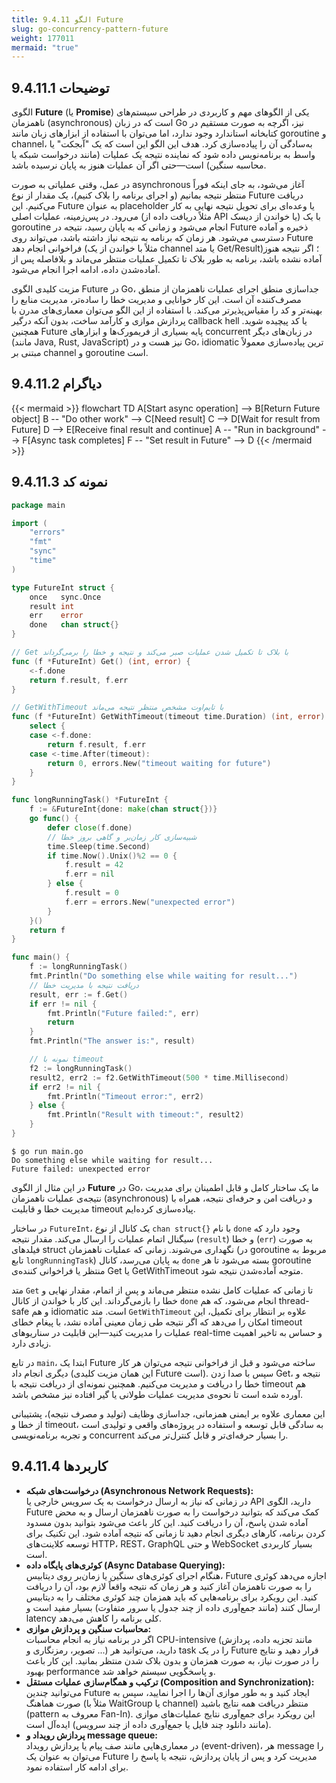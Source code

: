 ```yaml
---
title: 9.4.11 الگو Future
slug: go-concurrency-pattern-future
weight: 177011
mermaid: "true"
---
```



## 9.4.11.1 توضیحات

الگوی **Future** (یا **Promise**) یکی از الگوهای مهم و کاربردی در طراحی سیستم‌های ناهمزمان (asynchronous) است که در زبان Go نیز، اگرچه به صورت مستقیم در کتابخانه استاندارد وجود ندارد، اما می‌توان با استفاده از ابزارهای زبان مانند goroutine و channel، به‌سادگی آن را پیاده‌سازی کرد. هدف این الگو این است که یک "آبجکت" یا واسط به برنامه‌نویس داده شود که نماینده نتیجه یک عملیات (مانند درخواست شبکه یا محاسبه سنگین) است—حتی اگر آن عملیات هنوز به پایان نرسیده باشد.

در عمل، وقتی عملیاتی به صورت asynchronous آغاز می‌شود، به جای اینکه فوراً منتظر نتیجه بمانیم (و اجرای برنامه را بلاک کنیم)، یک مقدار از نوع Future دریافت می‌کنیم. این Future به عنوان placeholder یا وعده‌ای برای تحویل نتیجه نهایی به کار می‌رود. در پس‌زمینه، عملیات اصلی (مثلاً دریافت داده از API یا خواندن از دیسک) با یک goroutine انجام می‌شود و زمانی که به پایان رسید، نتیجه در Future ذخیره و آماده دسترسی می‌شود. هر زمان که برنامه به نتیجه نیاز داشته باشد، می‌تواند روی Future فراخوانی انجام دهد (مثلاً با خواندن از یک channel یا متد Get/Result)؛ اگر نتیجه هنوز آماده نشده باشد، برنامه به طور بلاک تا تکمیل عملیات منتظر می‌ماند و بلافاصله پس از آماده‌شدن داده، ادامه اجرا انجام می‌شود.

مزیت کلیدی الگوی Future در Go، جداسازی منطق اجرای عملیات ناهمزمان از منطق مصرف‌کننده آن است. این کار خوانایی و مدیریت خطا را ساده‌تر، مدیریت منابع را بهینه‌تر و کد را مقیاس‌پذیرتر می‌کند. با استفاده از این الگو می‌توان معماری‌های مدرن با پردازش موازی و کارآمد ساخت، بدون آنکه درگیر callback hell یا کد پیچیده شوید. همچنین Future پایه بسیاری از فریمورک‌ها و ابزارهای concurrent در زبان‌های دیگر (مانند Java, Rust, JavaScript) نیز هست و در Go، idiomatic ترین پیاده‌سازی معمولاً مبتنی بر channel و goroutine است.

## 9.4.11.2 دیاگرام

{{< mermaid >}}
flowchart TD
    A[Start async operation] --> B[Return Future object]
    B -- "Do other work" --> C[Need result]
    C --> D[Wait for result from Future]
    D --> E[Receive final result and continue]
    A -- "Run in background" --> F[Async task completes]
    F -- "Set result in Future" --> D
{{< /mermaid >}}

## 9.4.11.3 نمونه کد

```go
package main

import (
	"errors"
	"fmt"
	"sync"
	"time"
)

type FutureInt struct {
	once   sync.Once
	result int
	err    error
	done   chan struct{}
}

// Get با بلاک تا تکمیل شدن عملیات صبر می‌کند و نتیجه و خطا را برمی‌گرداند
func (f *FutureInt) Get() (int, error) {
	<-f.done
	return f.result, f.err
}

// GetWithTimeout با تایم‌اوت مشخص منتظر نتیجه می‌ماند
func (f *FutureInt) GetWithTimeout(timeout time.Duration) (int, error) {
	select {
	case <-f.done:
		return f.result, f.err
	case <-time.After(timeout):
		return 0, errors.New("timeout waiting for future")
	}
}

func longRunningTask() *FutureInt {
	f := &FutureInt{done: make(chan struct{})}
	go func() {
		defer close(f.done)
		// شبیه‌سازی کار زمان‌بر و گاهی بروز خطا
		time.Sleep(time.Second)
		if time.Now().Unix()%2 == 0 {
			f.result = 42
			f.err = nil
		} else {
			f.result = 0
			f.err = errors.New("unexpected error")
		}
	}()
	return f
}

func main() {
	f := longRunningTask()
	fmt.Println("Do something else while waiting for result...")
	// دریافت نتیجه با مدیریت خطا
	result, err := f.Get()
	if err != nil {
		fmt.Println("Future failed:", err)
		return
	}
	fmt.Println("The answer is:", result)

	// نمونه با timeout
	f2 := longRunningTask()
	result2, err2 := f2.GetWithTimeout(500 * time.Millisecond)
	if err2 != nil {
		fmt.Println("Timeout error:", err2)
	} else {
		fmt.Println("Result with timeout:", result2)
	}
}
```

```shell
$ go run main.go
Do something else while waiting for result...
Future failed: unexpected error
```

در این مثال از الگوی **Future** در Go، ما یک ساختار کامل و قابل اطمینان برای مدیریت نتیجه‌ی عملیات ناهمزمان (asynchronous) و دریافت امن و حرفه‌ای نتیجه، همراه با مدیریت خطا و قابلیت timeout پیاده‌سازی کرده‌ایم.

در ساختار `FutureInt`، یک کانال از نوع `chan struct{}` با نام `done` وجود دارد که سیگنال اتمام عملیات را ارسال می‌کند. مقدار نتیجه (`result`) و خطا (`err`) به صورت فیلدهای struct نگهداری می‌شوند. زمانی که عملیات ناهمزمان (در goroutine مربوط به تابع `longRunningTask`) به پایان می‌رسد، کانال `done` بسته می‌شود تا هر goroutine منتظر یا فراخوانی کننده‌ی Get یا GetWithTimeout متوجه آماده‌شدن نتیجه شود.

متد `Get` تا زمانی که عملیات کامل نشده منتظر می‌ماند و پس از اتمام، مقدار نهایی و خطا را بازمی‌گرداند. این کار با خواندن از کانال `done` انجام می‌شود، که هم thread-safe و هم idiomatic است. متد `GetWithTimeout` علاوه بر انتظار برای تکمیل، این امکان را می‌دهد که اگر نتیجه طی زمان معینی آماده نشد، با پیغام خطای timeout عملیات را مدیریت کنید—این قابلیت در سناریوهای real-time و حساس به تاخیر اهمیت زیادی دارد.

در تابع `main`، ابتدا یک Future ساخته می‌شود و قبل از فراخوانی نتیجه می‌توان هر کار دیگری انجام داد (این همان مزیت کلیدی Future است). سپس با صدا زدن Get، نتیجه و خطا را دریافت و مدیریت می‌کنیم. همچنین نمونه‌ای از دریافت نتیجه با timeout هم آورده شده است تا نحوه‌ی مدیریت عملیات طولانی یا گیر افتاده نیز مشخص باشد.

این معماری علاوه بر ایمنی همزمانی، جداسازی وظایف (تولید و مصرف نتیجه)، پشتیبانی از خطا و timeout، به سادگی قابل توسعه و استفاده در پروژه‌های واقعی و تولیدی است و تجربه برنامه‌نویسی concurrent را بسیار حرفه‌ای‌تر و قابل کنترل‌تر می‌کند.

## 9.4.11.4 کاربردها

- **درخواست‌های شبکه (Asynchronous Network Requests):**  
    در زمانی که نیاز به ارسال درخواست به یک سرویس خارجی یا API دارید، الگوی Future کمک می‌کند که بتوانید درخواست را به صورت ناهمزمان ارسال و به محض آماده شدن پاسخ، آن را دریافت کنید. این کار باعث می‌شود بتوانید بدون مسدود کردن برنامه، کارهای دیگری انجام دهید تا زمانی که نتیجه آماده شود. این تکنیک برای توسعه کلاینت‌های HTTP، REST، GraphQL و حتی WebSocket بسیار کاربردی است.
- **کوئری‌های پایگاه داده (Async Database Querying):**  
    هنگام اجرای کوئری‌های سنگین یا زمان‌بر روی دیتابیس، Future اجازه می‌دهد کوئری را به صورت ناهمزمان آغاز کنید و هر زمان که نتیجه واقعاً لازم بود، آن را دریافت کنید. این رویکرد برای برنامه‌هایی که باید همزمان چند کوئری مختلف را به دیتابیس ارسال کنند (مانند جمع‌آوری داده از چند جدول یا سرور متفاوت) بسیار مفید است و latency کلی برنامه را کاهش می‌دهد.
- **محاسبات سنگین و پردازش موازی:**  
    اگر در برنامه نیاز به انجام محاسبات CPU-intensive (مانند تجزیه داده، پردازش تصویر، رمزنگاری و ...) دارید، می‌توانید هر task را در یک Future قرار دهید و نتایج را در صورت نیاز، به صورت همزمان و بدون بلاک شدن منتظر بمانید. این کار باعث بهبود performance و پاسخگویی سیستم خواهد شد.
- **ترکیب و همگام‌سازی عملیات مستقل (Composition and Synchronization):**  
    می‌توانید چندین Future ایجاد کنید و به طور موازی آن‌ها را اجرا نمایید، سپس به صورت هماهنگ (مثلاً با WaitGroup یا channel) منتظر دریافت همه نتایج باشید (pattern معروف به Fan-In). این رویکرد برای جمع‌آوری نتایج عملیات‌های موازی (مانند دانلود چند فایل یا جمع‌آوری داده از چند سرویس) ایده‌آل است.
- **پردازش رویداد و message queue:**  
    در معماری‌هایی مانند صف پیام یا پردازش رویداد (event-driven)، هر message را می‌توان به عنوان یک Future مدیریت کرد و پس از پایان پردازش، نتیجه یا پاسخ را برای ادامه کار استفاده نمود.
